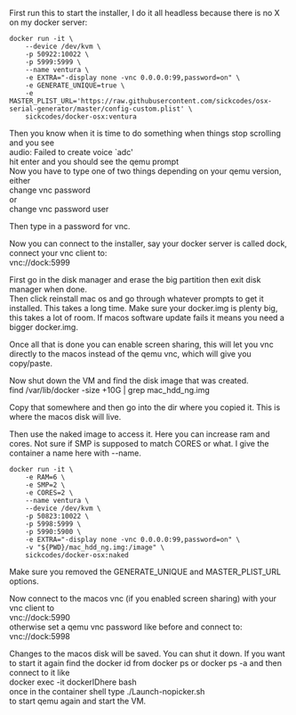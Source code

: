 First run this to start the installer, I do it all headless because there is no X on my docker server:

    docker run -it \
        --device /dev/kvm \
        -p 50922:10022 \
        -p 5999:5999 \
        --name ventura \
        -e EXTRA="-display none -vnc 0.0.0.0:99,password=on" \
        -e GENERATE_UNIQUE=true \
        -e MASTER_PLIST_URL='https://raw.githubusercontent.com/sickcodes/osx-serial-generator/master/config-custom.plist' \
        sickcodes/docker-osx:ventura
    
Then you know when it is time to do something when things stop scrolling and you see  
audio: Failed to create voice `adc'  
hit enter and you should see the qemu prompt  
Now you have to type one of two things depending on your qemu version, either  
change vnc password  
or  
change vnc password user  

Then type in a password for vnc.  

Now you can connect to the installer, say your docker server is called dock, connect your vnc client to:  
vnc://dock:5999

First go in the disk manager and erase the big partition then exit disk manager when done.  
Then click reinstall mac os and go through whatever prompts to get it installed.  This takes a long time.  Make sure your docker.img is plenty big, this takes a lot of room.  If macos software update fails it means you need a bigger docker.img.  

Once all that is done you can enable screen sharing, this will let you vnc directly to the macos instead of the qemu vnc, which will give you copy/paste.   

Now shut down the VM and find the disk image that was created.  
find /var/lib/docker -size +10G | grep mac_hdd_ng.img  

Copy that somewhere and then go into the dir where you copied it.  This is where the macos disk will live.  

Then use the naked image to access it.  Here you can increase ram and cores.  Not sure if SMP is supposed to match CORES or what.  I give the container a name here with --name.  

    docker run -it \
        -e RAM=6 \
        -e SMP=2 \
        -e CORES=2 \
        --name ventura \
        --device /dev/kvm \
        -p 50823:10022 \
        -p 5998:5999 \
        -p 5990:5900 \
        -e EXTRA="-display none -vnc 0.0.0.0:99,password=on" \
        -v "${PWD}/mac_hdd_ng.img:/image" \
        sickcodes/docker-osx:naked
    
Make sure you removed the GENERATE_UNIQUE and MASTER_PLIST_URL options.  

Now connect to the macos vnc (if you enabled screen sharing) with your vnc client to  
vnc://dock:5990  
otherwise set a qemu vnc password like before and connect to:  
vnc://dock:5998  

Changes to the macos disk will be saved.  You can shut it down.  If you want to start it again find the docker id from docker ps or docker ps -a
and then connect to it like  
docker exec -it dockerIDhere bash  
once in the container shell type ./Launch-nopicker.sh  
to start qemu again and start the VM.  


